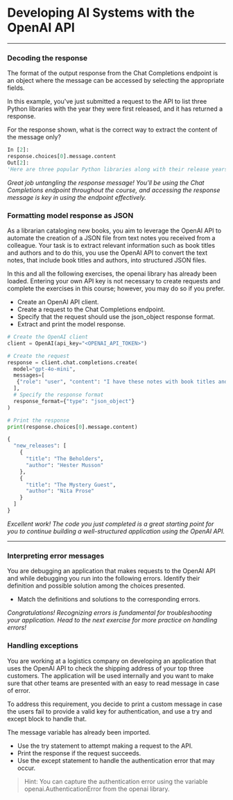 # Developing AI Systems with the OpenAI API
---
### Decoding the response
The format of the output response from the Chat Completions endpoint is an object where the message can be accessed by selecting the appropriate fields.

In this example, you've just submitted a request to the API to list three Python libraries with the year they were first released, and it has returned a response.

For the response shown, what is the correct way to extract the content of the message only?
```Python
In [2]:
response.choices[0].message.content
Out[2]:
'Here are three popular Python libraries along with their release years:\n\n1. **NumPy**: First released in 2006.\n2. **Pandas**: First released in 2008.\n3. **Matplotlib**: First released in 2003.\n\nThese libraries have become fundamental tools for data analysis and scientific computing in Python.'
```

*Great job untangling the response message! You'll be using the Chat Completions endpoint throughout the course, and accessing the response message is key in using the endpoint effectively.*

### Formatting model response as JSON
As a librarian cataloging new books, you aim to leverage the OpenAI API to automate the creation of a JSON file from text notes you received from a colleague. Your task is to extract relevant information such as book titles and authors and to do this, you use the OpenAI API to convert the text notes, that include book titles and authors, into structured JSON files.

In this and all the following exercises, the openai library has already been loaded. Entering your own API key is not necessary to create requests and complete the exercises in this course; however, you may do so if you prefer.
* Create an OpenAI API client.
* Create a request to the Chat Completions endpoint.
* Specify that the request should use the json_object response format.
* Extract and print the model response.
```python
# Create the OpenAI client
client = OpenAI(api_key="<OPENAI_API_TOKEN>")

# Create the request
response = client.chat.completions.create(
  model="gpt-4o-mini",
  messages=[
   {"role": "user", "content": "I have these notes with book titles and authors: New releases this week! The Beholders by Hester Musson, The Mystery Guest by Nita Prose. Please organize the titles and authors in a json file."}
  ],
  # Specify the response format
  response_format={"type": "json_object"}
)

# Print the response
print(response.choices[0].message.content)
```
```python 
{
  "new_releases": [
    {
      "title": "The Beholders",
      "author": "Hester Musson"
    },
    {
      "title": "The Mystery Guest",
      "author": "Nita Prose"
    }
  ]
}
```
*Excellent work! The code you just completed is a great starting point for you to continue building a well-structured application using the OpenAI API.*

---
### Interpreting error messages
You are debugging an application that makes requests to the OpenAI API and while debugging you run into the following errors. Identify their definition and possible solution among the choices presented.
* Match the definitions and solutions to the corresponding errors.

*Congratulations! Recognizing errors is fundamental for troubleshooting your application. Head to the next exercise for more practice on handling errors!*

### Handling exceptions
You are working at a logistics company on developing an application that uses the OpenAI API to check the shipping address of your top three customers. The application will be used internally and you want to make sure that other teams are presented with an easy to read message in case of error.

To address this requirement, you decide to print a custom message in case the users fail to provide a valid key for authentication, and use a try and except block to handle that.

The message variable has already been imported.
* Use the try statement to attempt making a request to the API.
* Print the response if the request succeeds.
* Use the except statement to handle the authentication error that may occur.
> Hint: You can capture the authentication error using the variable openai.AuthenticationError from the openai library.

